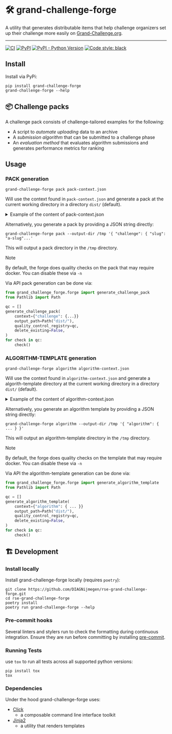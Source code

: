 
# 🛠️ grand-challenge-forge

A utility that generates distributable items that help challenge organizers set up their challenge more easily on
[Grand-Challenge.org](https://grand-challenge.org/).

---
[![CI](https://github.com/DIAGNijmegen/rse-grand-challenge-forge/actions/workflows/ci.yml/badge.svg?branch=main)](https://github.com/DIAGNijmegen/rse-grand-challenge-forge/actions/workflows/ci.yml/badge.svg?branch=main)
[![PyPI](https://img.shields.io/pypi/v/grand-challenge-forge)](https://pypi.org/project/grand-challenge-forge/)
[![PyPI - Python Version](https://img.shields.io/pypi/pyversions/grand-challenge-forge)](https://pypi.org/project/grand-challenge-forge/)
[![Code style: black](https://img.shields.io/badge/code%20style-black-000000.svg)](https://github.com/psf/black)

## Install

Install via PyPi:

```shell
pip install grand-challenge-forge
grand-challenge-forge --help
```

## 📦 Challenge packs

A challenge pack consists of challenge-tailored examples for the following:

* A script to _automate uploading_ data to an archive
* A _submission algorithm_ that can be submitted to a challenge phase
* An _evaluation method_ that evaluates algorithm submissions and generates performance
  metrics for ranking

## Usage

### PACK generation

```shell
grand-challenge-forge pack pack-context.json
```

Will use the context found in `pack-context.json` and generate a pack at the current working directory in
a directory `dist/` (default).

<details>

<summary> Example of the content of pack-context.json </summary>

```JSON
{
  "challenge": {
    "slug": "DEMO",
    "url": "https://demo.grand-challenge.org/",
    "phases": [
      {
        "slug": "test-phase",
        "archive": {
          "slug": "demo-challenge",
          "url": "https://grand-challenge.org/archives/demo-challenge/"
        },
        "algorithm_inputs": [
          {
            "slug": "color-fundus-image",
            "kind": "Image",
            "super_kind": "Image",
            "relative_path": "images/color-fundus",
            "example_value": null
          },
          {
            "slug": "age-in-months",
            "kind": "Integer",
            "super_kind": "Value",
            "relative_path": "age-in-months.json",
            "example_value": 42
          }
        ],
        "algorithm_outputs": [
          {
            "slug": "binary-vessel-segmentation",
            "kind": "Segmentation",
            "super_kind": "Image",
            "relative_path": "images/binary-vessel-segmentation",
            "example_value": null
          }
        ]
      }
    ],
    "archives": [
      {
        "slug": "demo-challenge",
        "url": "https://grand-challenge.org/archives/demo-challenge/"
      }
    ]
  }
}
```

</details>

Alternatively, you generate a pack by providing a JSON string directly:

```shell
grand-challenge-forge pack --output-dir /tmp '{ "challenge": { "slug": "a-slug"...'
```

This will output a pack directory in the `/tmp` directory.

> [!NOTE]
> By default, the forge does quality checks on the pack that may require docker.
> You can disable these via `-n`

Via API pack generation can be done via:

``` Python
from grand_challenge_forge.forge import generate_challenge_pack
from Pathlib import Path

qc = []
generate_challenge_pack(
    context={"challenge": {...}}
    output_path=Path("dist/"),
    quality_control_registry=qc,
    delete_existing=False,
)
for check in qc:
    check()
```

### ALGORITHM-TEMPLATE generation

```shell
grand-challenge-forge algorithm algorithm-context.json
```

Will use the context found in `algorithm-context.json` and generate a algorith-template directory at the current working directory in a directory `dist/` (default).

<details>

<summary> Example of the content of algorithm-context.json </summary>

```JSON
{
  "algorithm": {
    "title": "CIRRUSCoreWeb release testing (Pathology/GLEASON)",
    "slug": "cirruscoreweb-release-testing-pathologygleason",
    "url": "https://grand-challenge.org/algorithms/cirruscoreweb-release-testing-pathologygleason/",
    "inputs": [
      {
        "slug": "generic-medical-image",
        "kind": "Image",
        "super_kind": "Image",
        "relative_path": "",
        "example_value": null
      }
    ],
    "outputs": [
      {
        "slug": "generic-overlay",
        "kind": "Heat Map",
        "super_kind": "Image",
        "relative_path": "images",
        "example_value": null
      },
      {
        "slug": "results-json-file",
        "kind": "Anything",
        "super_kind": "Value",
        "relative_path": "results.json",
        "example_value": {
          "key": "value",
          "None": null
        }
      },
      {
        "slug": "gleason-score",
        "kind": "Integer",
        "super_kind": "Value",
        "relative_path": "gleason-score.json",
        "example_value": 42
      }
    ]
  }
}
```

</details>

Alternatively, you generate an algorithm template by providing a JSON string directly:

```shell
grand-challenge-forge algorithm --output-dir /tmp '{ "algorithm": { ... } }'
```

This will output an algorithm-template directory in the `/tmp` directory.

> [!NOTE]
> By default, the forge does quality checks on the template that may require docker.
> You can disable these via `-n`

Via API the algorithm-template generation can be done via:

``` Python
from grand_challenge_forge.forge import generate_algorithm_template
from Pathlib import Path

qc = []
generate_algorithm_template(
    context={"algorithm": { ... }}
    output_path=Path("dist/"),
    quality_control_registry=qc,
    delete_existing=False,
)
for check in qc:
    check()
```

## 🏗️ Development

### Install locally

Install grand-challenge-forge locally (requires `poetry`):

```shell
git clone https://github.com/DIAGNijmegen/rse-grand-challenge-forge.git
cd rse-grand-challenge-forge
poetry install
poetry run grand-challenge-forge --help
```

### Pre-commit hooks

Several linters and stylers run to check the formatting during continuous integration. Ensure they are run before
committing by installing [pre-commit](https://pre-commit.com/).

### Running Tests

use `tox` to run all tests across all supported python versions:

```
pip install tox
tox
```

### Dependencies

Under the hood grand-challenge-forge uses:

* [Click](https://palletsprojects.com/p/click/)
  * a composable command line interface toolkit
* [Jinja2](https://github.com/alex-foundation/jinja2)
  * a utility that renders templates
